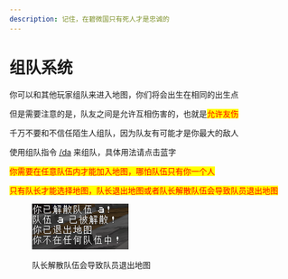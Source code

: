 ```yaml
---
description: 记住，在碧微国只有死人才是忠诚的
---
```


# 组队系统

你可以和其他玩家组队来进入地图，你们将会出生在相同的出生点

但是需要注意的是，队友之间是允许互相伤害的，也就是<mark style="color:red;">允许友伤</mark>

千万不要和不信任陌生人组队，因为队友有可能才是你最大的敌人

使用组队指令 [/da](../../zhi-ling/zong-lan/da-diamondaction-zu-dui-xi-tong.md) 来组队，具体用法请点击蓝字

<mark style="color:red;">你需要在任意队伍内才能加入地图，哪怕队伍只有你一个人</mark>

<mark style="color:red;">只有队长才能选择地图，队长退出地图或者队长解散队伍会导致队员退出地图</mark>

<figure><img src="../../.gitbook/assets/image (16) (1).png" alt=""><figcaption><p>队长解散队伍会导致队员退出地图</p></figcaption></figure>
